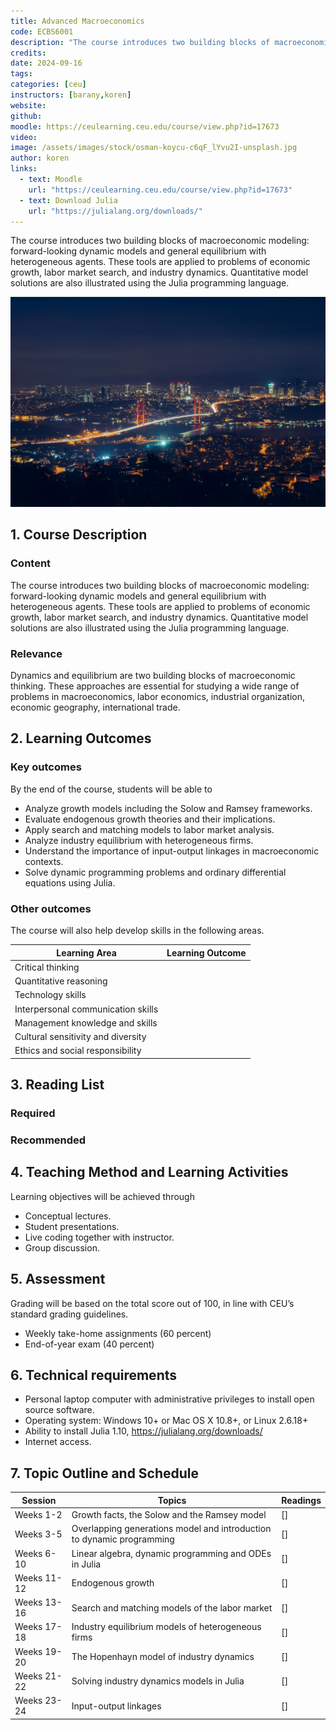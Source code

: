 ```yaml
---
title: Advanced Macroeconomics
code: ECBS6001
description: "The course introduces two building blocks of macroeconomic modeling: forward-looking dynamic models and general equilibrium with heterogeneous agents. These tools are applied to problems of economic growth, labor market search, and industry dynamics. Quantitative model solutions are also illustrated using the Julia programming language."
credits: 
date: 2024-09-16
tags: 
categories: [ceu]
instructors: [barany,koren]
website: 
github: 
moodle: https://ceulearning.ceu.edu/course/view.php?id=17673
video: 
image: /assets/images/stock/osman-koycu-c6qF_lYvu2I-unsplash.jpg
author: koren
links:
  - text: Moodle
    url: "https://ceulearning.ceu.edu/course/view.php?id=17673"
  - text: Download Julia
    url: "https://julialang.org/downloads/"
---
```


The course introduces two building blocks of macroeconomic modeling: forward-looking dynamic models and general equilibrium with heterogeneous agents. These tools are applied to problems of economic growth, labor market search, and industry dynamics. Quantitative model solutions are also illustrated using the Julia programming language.

![Photo by <a href="https://unsplash.com/@osmank?utm_content=creditCopyText&utm_medium=referral&utm_source=unsplash">Osman Köycü</a> on <a href="https://unsplash.com/photos/top-view-photography-of-lighted-city-c6qF_lYvu2I?utm_content=creditCopyText&utm_medium=referral&utm_source=unsplash">Unsplash</a>](/assets/images/stock/osman-koycu-c6qF_lYvu2I-unsplash.jpg)

## 1. Course Description
### Content
The course introduces two building blocks of macroeconomic modeling: forward-looking dynamic models and general equilibrium with heterogeneous agents. These tools are applied to problems of economic growth, labor market search, and industry dynamics. Quantitative model solutions are also illustrated using the Julia programming language.

### Relevance
Dynamics and equilibrium are two building blocks of macroeconomic thinking. These approaches are essential for studying a wide range of problems in macroeconomics, labor economics, industrial organization, economic geography, international trade.

## 2. Learning Outcomes
### Key outcomes
By the end of the course, students will be able to

* Analyze growth models including the Solow and Ramsey frameworks.
* Evaluate endogenous growth theories and their implications.
* Apply search and matching models to labor market analysis.
* Analyze industry equilibrium with heterogeneous firms.
* Understand the importance of input-output linkages in macroeconomic contexts.
* Solve dynamic programming problems and ordinary differential equations using Julia.


### Other outcomes
The course will also help develop skills in the following areas.

Learning Area | Learning Outcome
--|--
Critical thinking | 
Quantitative reasoning | 
Technology skills | 
Interpersonal communication skills | 
Management knowledge and skills | 
Cultural sensitivity and diversity | 
Ethics and social responsibility | 


## 3. Reading List
### Required
 

### Recommended
 

## 4. Teaching Method and Learning Activities
Learning objectives will be achieved through

* Conceptual lectures.
* Student presentations.
* Live coding together with instructor.
* Group discussion.


## 5. Assessment
Grading will be based on the total score out of 100, in line with CEU’s standard grading guidelines.

* Weekly take-home assignments (60 percent)
* End-of-year exam (40 percent)


## 6. Technical requirements

* Personal laptop computer with administrative privileges to install open source software.
* Operating system: Windows 10+ or Mac OS X 10.8+, or Linux 2.6.18+
* Ability to install Julia 1.10, https://julialang.org/downloads/
* Internet access.


## 7. Topic Outline and Schedule

Session | Topics | Readings
--|--|--
Weeks 1-2 | Growth facts, the Solow and the Ramsey model | []
Weeks 3-5 | Overlapping generations model and introduction to dynamic programming | []
Weeks 6-10 | Linear algebra, dynamic programming and ODEs in Julia | []
Weeks 11-12 | Endogenous growth | []
Weeks 13-16 | Search and matching models of the labor market | []
Weeks 17-18 | Industry equilibrium models of heterogeneous firms | []
Weeks 19-20 | The Hopenhayn model of industry dynamics | []
Weeks 21-22 | Solving industry dynamics models in Julia | []
Weeks 23-24 | Input-output linkages | []


